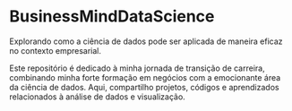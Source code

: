 # BusinessMindDataScience
Explorando como a ciência de dados pode ser aplicada de maneira eficaz no contexto empresarial.


Este repositório é dedicado à minha jornada de transição de carreira, combinando minha forte formação em negócios com a emocionante área da ciência de dados. Aqui, compartilho projetos, códigos e aprendizados relacionados à análise de dados e visualização.
